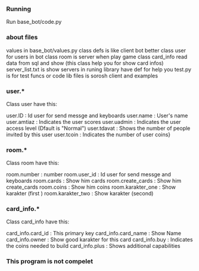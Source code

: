 ### Running
Run base_bot/code.py
### about files
values in base_bot/values.py
class defs is like client bot better
class user for users in bot
class room is server when play game
class card_info read data from sql and show (this class help you for show card infos)
server_list.txt is show servers in runing
library have def for help you
test.py is for test funcs or code
lib files is sorosh client and examples
### user.*
Class user have this:

user.ID     : Id user for send messge and keyboards
user.name   : User's name
user.amtiaz : Indicates the user scores
user.uadmin : Indicates the user access level (Dfault is "Normal")
user.tdavat : Shows the number of people invited by this user
user.tcoin  : Indicates the number of user coins}

### room.*
Class room have this:

room.number       : number
room.user_id      : Id user for send messge and keyboards
room.cards        : Show him cards
room.create_cards : Show him create_cards
room.coins        : Show him coins
room.karakter_one : Show karakter (first )
room.karakter_two : Show karakter (second)

### card_info.*
Class card_info have this:

card_info.card_id   : This primary key
card_info.card_name : Show Name
card_info.owner     : Show good karakter for this card
card_info.buy       : Indicates the coins needed to build
card_info.plus      : Shows additional capabilities

### This program is not compelet